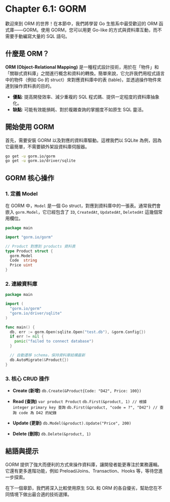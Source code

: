 # Chapter 6.1: GORM

歡迎來到 ORM 的世界！在本節中，我們將學習 Go 生態系中最受歡迎的 ORM 函式庫——GORM。使用 GORM，您可以用更 Go-like 的方式與資料庫互動，而不需要手動編寫大量的 SQL 語句。

## 什麼是 ORM？

**ORM (Object-Relational Mapping)** 是一種程式設計技術，用於在「物件」和「關聯式資料庫」之間進行概念和資料的轉換。簡單來說，它允許我們用程式語言中的物件（例如 Go 的 struct）來對應資料庫中的表 (table)，並透過操作物件來達到操作資料表的目的。

- **優點**: 提高開發效率、減少重複的 SQL 程式碼、提供一定程度的資料庫抽象化。
- **缺點**: 可能有效能損耗、對於複雜查詢的掌握度不如原生 SQL 靈活。

## 開始使用 GORM

首先，需要安裝 GORM 以及對應的資料庫驅動。這裡我們以 SQLite 為例，因為它最簡單，不需要額外架設資料庫伺服器。

```bash
go get -u gorm.io/gorm
go get -u gorm.io/driver/sqlite
```

## GORM 核心操作

### 1. 定義 Model

在 GORM 中，`Model` 是一個 Go struct，對應到資料庫中的一張表。通常我們會嵌入 `gorm.Model`，它已經包含了 `ID`, `CreatedAt`, `UpdatedAt`, `DeletedAt` 這幾個常用欄位。

```go
package main

import "gorm.io/gorm"

// Product 對應到 products 資料表
type Product struct {
  gorm.Model
  Code  string
  Price uint
}
```

### 2. 連線資料庫

```go
package main

import (
  "gorm.io/gorm"
  "gorm.io/driver/sqlite"
)

func main() {
  db, err := gorm.Open(sqlite.Open("test.db"), &gorm.Config{})
  if err != nil {
    panic("failed to connect database")
  }

  // 自動遷移 schema，保持資料庫結構最新
  db.AutoMigrate(&Product{})
}
```

### 3. 核心 CRUD 操作

- **Create (新增)**
  `db.Create(&Product{Code: "D42", Price: 100})`

- **Read (查詢)**
  `var product Product`
  `db.First(&product, 1) // 根據 integer primary key 查詢`
  `db.First(&product, "code = ?", "D42") // 查詢 code 為 D42 的紀錄`

- **Update (更新)**
  `db.Model(&product).Update("Price", 200)`

- **Delete (刪除)**
  `db.Delete(&product, 1)`

## 結語與提示

GORM 提供了強大而便利的方式來操作資料庫，讓開發者能更專注於業務邏輯。它還有更多進階功能，例如 Preload/Joins、Transaction、Hooks 等，等待您進一步探索。

在下一個章節，我們將深入比較使用原生 SQL 和 ORM 的各自優劣，幫助您在不同情境下做出最合適的技術選擇。
